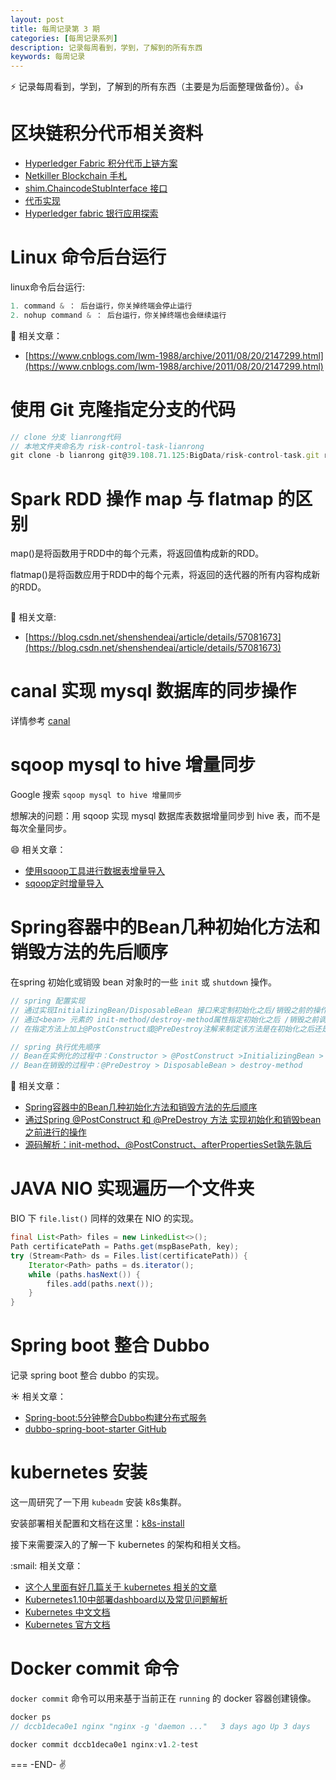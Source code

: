 ```yaml
---
layout: post
title: 每周记录第 3 期
categories: [每周记录系列]
description: 记录每周看到，学到，了解到的所有东西
keywords: 每周记录
---
```


:zap: 记录每周看到，学到，了解到的所有东西（主要是为后面整理做备份）。:thumbsup:

# 区块链积分代币相关资料

* [Hyperledger Fabric 积分代币上链方案](https://cloud.tencent.com/developer/article/1066053)
* [Netkiller Blockchain 手札](http://www.netkiller.cn/blockchain/index.html)
* [shim.ChaincodeStubInterface 接口](http://www.netkiller.cn/blockchain/hyperledger/chaincode/ch16s06.html)
* [代币实现](http://www.netkiller.cn/blockchain/hyperledger/chaincode/chaincode.example.html#chaincode.token)
* [Hyperledger fabric 银行应用探索](http://www.netkiller.cn/blockchain/solution/bank.html)

# Linux 命令后台运行

linux命令后台运行:

```js
1. command & ： 后台运行，你关掉终端会停止运行
2. nohup command & ： 后台运行，你关掉终端也会继续运行
```

:dog: 相关文章：

* [https://www.cnblogs.com/lwm-1988/archive/2011/08/20/2147299.html](https://www.cnblogs.com/lwm-1988/archive/2011/08/20/2147299.html)

# 使用 Git 克隆指定分支的代码

```js
// clone 分支 lianrong代码
// 本地文件夹命名为 risk-control-task-lianrong
git clone -b lianrong git@39.108.71.125:BigData/risk-control-task.git risk-control-task-lianrong
```

# Spark RDD 操作 map 与 flatmap 的区别

map()是将函数用于RDD中的每个元素，将返回值构成新的RDD。

flatmap()是将函数应用于RDD中的每个元素，将返回的迭代器的所有内容构成新的RDD。

```js

```

:beer: 相关文章:

* [https://blog.csdn.net/shenshendeai/article/details/57081673](https://blog.csdn.net/shenshendeai/article/details/57081673)

# canal 实现 mysql 数据库的同步操作

详情参考 [canal](https://github.com/alibaba/canal)

# sqoop mysql to hive 增量同步

Google 搜索 `sqoop mysql to hive 增量同步`

想解决的问题：用 sqoop 实现 mysql 数据库表数据增量同步到 hive 表，而不是每次全量同步。

:smile: 相关文章：

* [使用sqoop工具进行数据表增量导入](https://blog.csdn.net/xichenguan/article/details/39054183)
* [sqoop定时增量导入](https://blog.csdn.net/ryantotti/article/details/14226635)

# Spring容器中的Bean几种初始化方法和销毁方法的先后顺序

在spring 初始化或销毁 bean 对象时的一些 `init` 或 `shutdown` 操作。

```js
// spring 配置实现
// 通过实现InitializingBean/DisposableBean 接口来定制初始化之后/销毁之前的操作方法；
// 通过<bean> 元素的 init-method/destroy-method属性指定初始化之后 /销毁之前调用的操作方法；
// 在指定方法上加上@PostConstruct或@PreDestroy注解来制定该方法是在初始化之后还是销毁之前调用。

// spring 执行优先顺序
// Bean在实例化的过程中：Constructor > @PostConstruct >InitializingBean > init-method
// Bean在销毁的过程中：@PreDestroy > DisposableBean > destroy-method
```

:beer: 相关文章：

* [Spring容器中的Bean几种初始化方法和销毁方法的先后顺序](https://blog.csdn.net/caihaijiang/article/details/8629725)
* [通过Spring @PostConstruct 和 @PreDestroy 方法 实现初始化和销毁bean之前进行的操作](https://blog.csdn.net/topwqp/article/details/8681497)
* [源码解析：init-method、@PostConstruct、afterPropertiesSet孰先孰后](http://sexycoding.iteye.com/blog/1046993)

# JAVA NIO 实现遍历一个文件夹

BIO 下 `file.list()` 同样的效果在 NIO 的实现。

```java
final List<Path> files = new LinkedList<>();
Path certificatePath = Paths.get(mspBasePath, key);
try (Stream<Path> ds = Files.list(certificatePath)) {
    Iterator<Path> paths = ds.iterator();
    while (paths.hasNext()) {
        files.add(paths.next());
    }
}
```

# Spring boot 整合 Dubbo

记录 spring boot 整合 dubbo 的实现。

:sunny: 相关文章：

* [Spring-boot:5分钟整合Dubbo构建分布式服务](https://www.cnblogs.com/jaycekon/p/SpringBootDubbo.html)
* [dubbo-spring-boot-starter GitHub ](https://github.com/alibaba/dubbo-spring-boot-starter)

# kubernetes 安装

这一周研究了一下用 `kubeadm` 安装 k8s集群。

安装部署相关配置和文档在这里：[k8s-install](https://github.com/liuzhudong/k8s-install)

接下来需要深入的了解一下 kubernetes 的架构和相关文档。

:smail: 相关文章：

* [这个人里面有好几篇关于 kubernetes 相关的文章](https://blog.frognew.com)
* [Kubernetes1.10中部署dashboard以及常见问题解析](https://www.kubernetes.org.cn/3834.html)
* [Kubernetes 中文文档](https://www.kubernetes.org.cn/k8s)
* [Kubernetes 官方文档](https://kubernetes.io/docs/setup/independent/create-cluster-kubeadm/)

# Docker commit 命令

`docker commit` 命令可以用来基于当前正在 `running` 的 docker 容器创建镜像。

```js
docker ps
// dccb1deca0e1 nginx "nginx -g 'daemon ..."   3 days ago Up 3 days     nginx

docker commit dccb1deca0e1 nginx:v1.2-test
```

===
-END- :v: